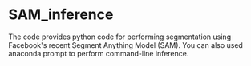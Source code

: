 # SAM_inference
The code provides python code for performing segmentation using Facebook's recent Segment Anything Model (SAM). You can also used anaconda prompt to perform command-line inference.
